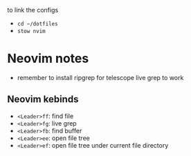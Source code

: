 to link the configs
- `cd ~/dotfiles`
- `stow nvim`

# Neovim notes
- remember to install ripgrep for telescope live grep to work

## Neovim kebinds
- `<Leader>ff`: find file
- `<Leader>fg`: live grep
- `<Leader>fb`: find buffer
- `<Leader>ee`: open file tree
- `<Leader>ef`: open file tree under current file directory

